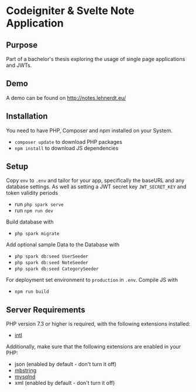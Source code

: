 # Codeigniter & Svelte Note Application

## Purpose

Part of a bachelor's thesis exploring the usage of single page applications and JWTs.

## Demo
A demo can be found on
http://notes.lehnerdt.eu/

## Installation

You need to have PHP, Composer and npm installed on your System.

- `composer update` to download PHP packages
- `npm install` to download JS dependencies

## Setup

Copy `env` to `.env` and tailor for your app, specifically the baseURL
and any database settings. As well as setting a JWT secret key `JWT_SECRET_KEY` and token validity periods

- run `php spark serve`
- run `npm run dev`

Build database with
- `php spark migrate`

Add optional sample Data to the Database with
- `php spark db:seed UserSeeder`
- `php spark db:seed NoteSeeder`
- `php spark db:seed CategorySeeder`

For deployment set environment to `production` in `.env`.
Compile JS with

- `npm run build`

## Server Requirements

PHP version 7.3 or higher is required, with the following extensions installed:

- [intl](http://php.net/manual/en/intl.requirements.php)

Additionally, make sure that the following extensions are enabled in your PHP:

- json (enabled by default - don't turn it off)
- [mbstring](http://php.net/manual/en/mbstring.installation.php)
- [mysqlnd](http://php.net/manual/en/mysqlnd.install.php)
- xml (enabled by default - don't turn it off)

